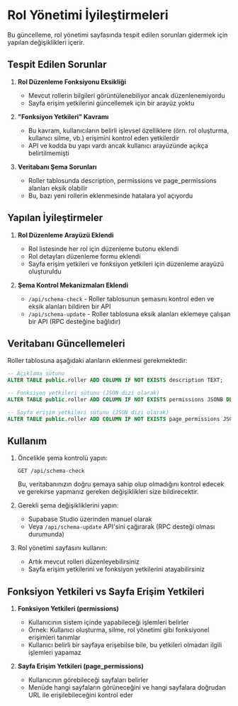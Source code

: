 # Rol Yönetimi İyileştirmeleri

Bu güncelleme, rol yönetimi sayfasında tespit edilen sorunları gidermek için yapılan değişiklikleri içerir. 

## Tespit Edilen Sorunlar

1. **Rol Düzenleme Fonksiyonu Eksikliği**
   - Mevcut rollerin bilgileri görüntülenebiliyor ancak düzenlenemiyordu
   - Sayfa erişim yetkilerini güncellemek için bir arayüz yoktu

2. **"Fonksiyon Yetkileri" Kavramı**
   - Bu kavram, kullanıcıların belirli işlevsel özelliklere (örn. rol oluşturma, kullanıcı silme, vb.) erişimini kontrol eden yetkilerdir
   - API ve kodda bu yapı vardı ancak kullanıcı arayüzünde açıkça belirtilmemişti

3. **Veritabanı Şema Sorunları**
   - Roller tablosunda description, permissions ve page_permissions alanları eksik olabilir
   - Bu, bazı yeni rollerin eklenmesinde hatalara yol açıyordu

## Yapılan İyileştirmeler

1. **Rol Düzenleme Arayüzü Eklendi**
   - Rol listesinde her rol için düzenleme butonu eklendi
   - Rol detayları düzenleme formu eklendi
   - Sayfa erişim yetkileri ve fonksiyon yetkileri için düzenleme arayüzü oluşturuldu

2. **Şema Kontrol Mekanizmaları Eklendi**
   - `/api/schema-check` - Roller tablosunun şemasını kontrol eden ve eksik alanları bildiren bir API
   - `/api/schema-update` - Roller tablosuna eksik alanları eklemeye çalışan bir API (RPC desteğine bağlıdır)

## Veritabanı Güncellemeleri

Roller tablosuna aşağıdaki alanların eklenmesi gerekmektedir:

```sql
-- Açıklama sütunu
ALTER TABLE public.roller ADD COLUMN IF NOT EXISTS description TEXT;

-- Fonksiyon yetkileri sütunu (JSON dizi olarak)
ALTER TABLE public.roller ADD COLUMN IF NOT EXISTS permissions JSONB DEFAULT '[]'::jsonb;

-- Sayfa erişim yetkileri sütunu (JSON dizi olarak)
ALTER TABLE public.roller ADD COLUMN IF NOT EXISTS page_permissions JSONB DEFAULT '[]'::jsonb;
```

## Kullanım

1. Öncelikle şema kontrolü yapın:
   ```
   GET /api/schema-check
   ```
   Bu, veritabanınızın doğru şemaya sahip olup olmadığını kontrol edecek ve gerekirse yapmanız gereken değişiklikleri size bildirecektir.

2. Gerekli şema değişikliklerini yapın:
   - Supabase Studio üzerinden manuel olarak
   - Veya `/api/schema-update` API'sini çağırarak (RPC desteği olması durumunda)

3. Rol yönetimi sayfasını kullanın:
   - Artık mevcut rolleri düzenleyebilirsiniz
   - Sayfa erişim yetkilerini ve fonksiyon yetkilerini atayabilirsiniz

## Fonksiyon Yetkileri vs Sayfa Erişim Yetkileri

1. **Fonksiyon Yetkileri (permissions)**
   - Kullanıcının sistem içinde yapabileceği işlemleri belirler
   - Örnek: Kullanıcı oluşturma, silme, rol yönetimi gibi fonksiyonel erişimleri tanımlar
   - Kullanıcı belirli bir sayfaya erişebilse bile, bu yetkileri olmadan ilgili işlemleri yapamaz

2. **Sayfa Erişim Yetkileri (page_permissions)**
   - Kullanıcının görebileceği sayfaları belirler
   - Menüde hangi sayfaların görüneceğini ve hangi sayfalara doğrudan URL ile erişilebileceğini kontrol eder 